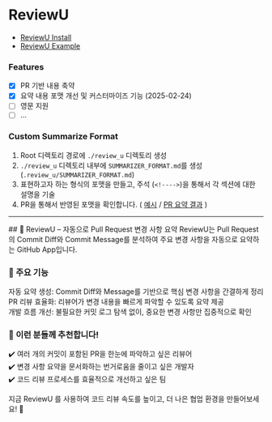 # ReviewU
- [ReviewU Install](https://github.com/apps/reviewu)
- [ReviewU Example](https://github.com/boboc-app/ReviewU-examples)

### Features
- [x] PR 기반 내용 축약
- [x] 요약 내용 포맷 개선 및 커스터마이즈 기능 (2025-02-24)
- [ ] 영문 지원
- [ ] ...

### Custom Summarize Format 
1. Root 디렉토리 경로에 `./review_u` 디렉토리 생성
2. `./review_u` 디렉토리 내부에 `SUMMARIZER_FORMAT.md`를 생성 (`.review_u/SUMMARIZER_FORMAT.md`)
3. 표현하고자 하는 형식의 포맷을 만들고, 주석 (`<!---->`)을 통해서 각 섹션에 대한 설명을 기술
4. PR을 통해서 반영된 포맷을 확인합니다. ( [예시](https://github.com/boboc-app/ReviewU-examples/blob/Customized-Review/.review_u/SUMMARIZER_FORMAT.md?plain=1)  /  [PR 요약 결과](https://github.com/boboc-app/ReviewU-examples/pull/2) )

<hr/>
## 📌 ReviewU – 자동으로 Pull Request 변경 사항 요약
ReviewU는 Pull Request의 Commit Diff와 Commit Message를 분석하여 주요 변경 사항을 자동으로 요약하는 GitHub App입니다.

### 🚀 주요 기능
자동 요약 생성: Commit Diff와 Message를 기반으로 핵심 변경 사항을 간결하게 정리 <br/>
PR 리뷰 효율화: 리뷰어가 변경 내용을 빠르게 파악할 수 있도록 요약 제공 <br/>
개발 흐름 개선: 불필요한 커밋 로그 탐색 없이, 중요한 변경 사항만 집중적으로 확인 <br/>

### 🎯 이런 분들께 추천합니다!
✔️ 여러 개의 커밋이 포함된 PR을 한눈에 파악하고 싶은 리뷰어 <br/>
✔️ 변경 사항 요약을 문서화하는 번거로움을 줄이고 싶은 개발자 <br/>
✔️ 코드 리뷰 프로세스를 효율적으로 개선하고 싶은 팀

지금 ReviewU 를 사용하여 코드 리뷰 속도를 높이고, 더 나은 협업 환경을 만들어보세요! 🚀
